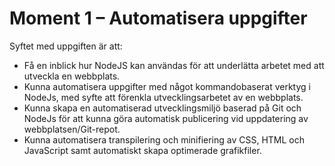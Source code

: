 # Moment 1 – Automatisera uppgifter

Syftet med uppgiften är att:

- Få en inblick hur NodeJS kan användas för att underlätta arbetet med att utveckla en webbplats.
- Kunna automatisera uppgifter med något kommandobaserat verktyg i NodeJs, med syfte att förenkla utvecklingsarbetet av en webbplats.
- Kunna skapa en automatiserad utvecklingsmiljö baserad på Git och NodeJs för att kunna göra automatisk publicering vid uppdatering av webbplatsen/Git-repot.
- Kunna automatisera transpilering och minifiering av CSS, HTML och JavaScript samt automatiskt skapa optimerade grafikfiler.
